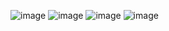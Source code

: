 ![image](https://github.com/Bennyphoe/Shopping-malls-OL/assets/48516318/cb81f35a-a6b7-45ca-bcde-4b50d3cf11d1)
![image](https://github.com/Bennyphoe/Shopping-malls-OL/assets/48516318/2202e68d-dbd3-4c24-9edf-16d29897cd5f)
![image](https://github.com/Bennyphoe/Shopping-malls-OL/assets/48516318/fdc19a35-236f-43e2-9f56-df41e0462117)
![image](https://github.com/Bennyphoe/Shopping-malls-OL/assets/48516318/2930f2b4-3cfd-443c-935e-b80fb48c231c)
